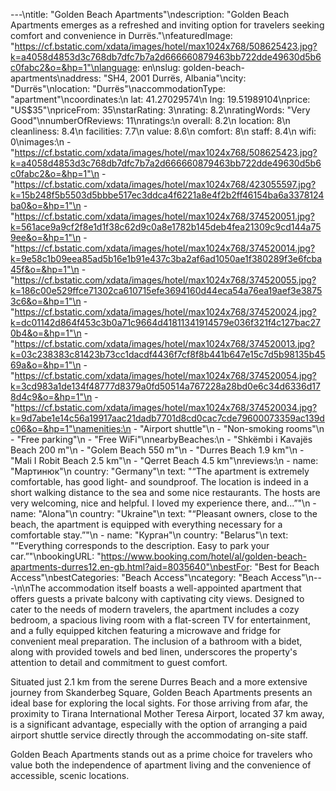 ---\ntitle: "Golden Beach Apartments"\ndescription: "Golden Beach Apartments emerges as a refreshed and inviting option for travelers seeking comfort and convenience in Durrës."\nfeaturedImage: "https://cf.bstatic.com/xdata/images/hotel/max1024x768/508625423.jpg?k=a4058d4853d3c768db7dfc7b7a2d666660879463bb722dde49630d5b6c0fabc2&o=&hp=1"\nlanguage: en\nslug: golden-beach-apartments\naddress: "SH4, 2001 Durrës, Albania"\ncity: "Durrës"\nlocation: "Durrës"\naccommodationType: "apartment"\ncoordinates:\n  lat: 41.27029574\n  lng: 19.51989104\nprice: "US$35"\npriceFrom: 35\nstarRating: 3\nrating: 8.2\nratingWords: "Very Good"\nnumberOfReviews: 11\nratings:\n  overall: 8.2\n  location: 8\n  cleanliness: 8.4\n  facilities: 7.7\n  value: 8.6\n  comfort: 8\n  staff: 8.4\n  wifi: 0\nimages:\n  - "https://cf.bstatic.com/xdata/images/hotel/max1024x768/508625423.jpg?k=a4058d4853d3c768db7dfc7b7a2d666660879463bb722dde49630d5b6c0fabc2&o=&hp=1"\n  - "https://cf.bstatic.com/xdata/images/hotel/max1024x768/423055597.jpg?k=15b248f5b5503d5bbbe517ec3ddca4f6221a8e4f2b2ff46154ba6a3378124ba0&o=&hp=1"\n  - "https://cf.bstatic.com/xdata/images/hotel/max1024x768/374520051.jpg?k=561ace9a9cf2f8e1d1f38c62d9c0a8e1782b145deb4fea21309c9cd144a759ee&o=&hp=1"\n  - "https://cf.bstatic.com/xdata/images/hotel/max1024x768/374520014.jpg?k=9e58c1b09eea85ad5b16e1b91e437c3ba2af6ad1050ae1f380289f3e6fcba45f&o=&hp=1"\n  - "https://cf.bstatic.com/xdata/images/hotel/max1024x768/374520055.jpg?k=186c00e529ffce71302ca610715efe3694160d44eca54a76ea19aef3e38753c6&o=&hp=1"\n  - "https://cf.bstatic.com/xdata/images/hotel/max1024x768/374520024.jpg?k=dc01142d864f453c3b0a71c9664d41811341914579e036f321f4c127bac270b4&o=&hp=1"\n  - "https://cf.bstatic.com/xdata/images/hotel/max1024x768/374520013.jpg?k=03c238383c81423b73cc1dacdf4436f7cf8f8b441b647e15c7d5b98135b4569a&o=&hp=1"\n  - "https://cf.bstatic.com/xdata/images/hotel/max1024x768/374520054.jpg?k=3cd983a1de134f48777d8379a0fd50514a767228a28bd0e6c34d6336d178d4c9&o=&hp=1"\n  - "https://cf.bstatic.com/xdata/images/hotel/max1024x768/374520034.jpg?k=9d7abe1e14c56a19917aac21dadb7701d8cd0cac7cde79600073359ac139dc06&o=&hp=1"\namenities:\n  - "Airport shuttle"\n  - "Non-smoking rooms"\n  - "Free parking"\n  - "Free WiFi"\nnearbyBeaches:\n  - "Shkëmbi i Kavajës Beach 200 m"\n  - "Golem Beach 550 m"\n  - "Durres Beach 1.9 km"\n  - "Mali I Robit Beach 2.5 km"\n  - "Qerret Beach 4.5 km"\nreviews:\n  - name: "Мартинюк"\n    country: "Germany"\n    text: "“The apartment is extremely comfortable, has good light- and soundproof. The location is indeed in a short walking distance to the sea and some nice restaurants. The hosts are very welcoming, nice and helpful. I loved my experience there, and...”"\n  - name: "Alona"\n    country: "Ukraine"\n    text: "“Pleasant owners, close to the beach, the apartment is equipped with everything necessary for a comfortable stay.”"\n  - name: "Курган"\n    country: "Belarus"\n    text: "“Everything corresponds to the description. Easy to park your car.”"\nbookingURL: "https://www.booking.com/hotel/al/golden-beach-apartments-durres12.en-gb.html?aid=8035640"\nbestFor: "Best for Beach Access"\nbestCategories: "Beach Access"\ncategory: "Beach Access"\n---\n\nThe accommodation itself boasts a well-appointed apartment that offers guests a private balcony with captivating city views. Designed to cater to the needs of modern travelers, the apartment includes a cozy bedroom, a spacious living room with a flat-screen TV for entertainment, and a fully equipped kitchen featuring a microwave and fridge for convenient meal preparation. The inclusion of a bathroom with a bidet, along with provided towels and bed linen, underscores the property's attention to detail and commitment to guest comfort.

Situated just 2.1 km from the serene Durres Beach and a more extensive journey from Skanderbeg Square, Golden Beach Apartments presents an ideal base for exploring the local sights. For those arriving from afar, the proximity to Tirana International Mother Teresa Airport, located 37 km away, is a significant advantage, especially with the option of arranging a paid airport shuttle service directly through the accommodating on-site staff.

Golden Beach Apartments stands out as a prime choice for travelers who value both the independence of apartment living and the convenience of accessible, scenic locations.